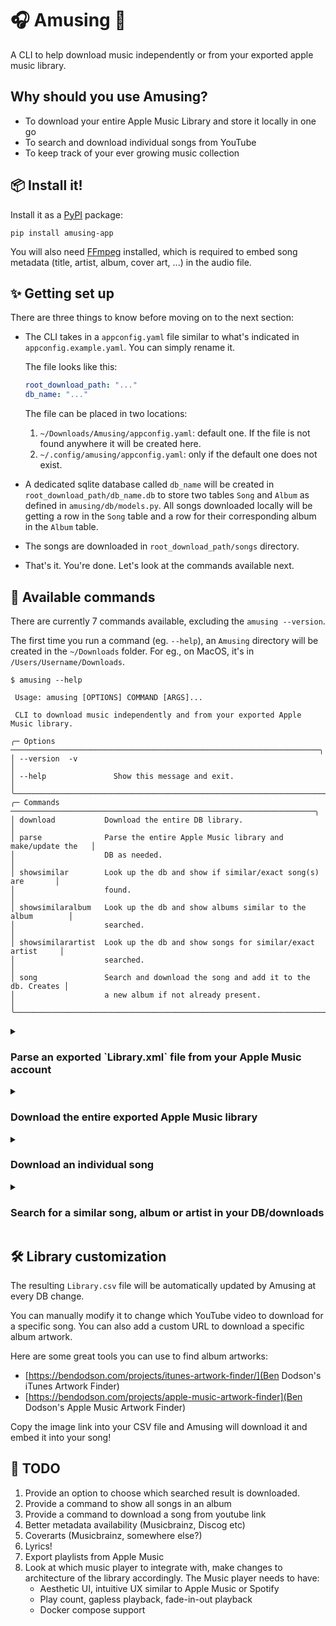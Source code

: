 <h1> 🎧 Amusing 🎸 </h1>

A CLI to help download music independently or from your exported apple music library.

## Why should you use <strong>Amusing</strong>?

- To download your entire Apple Music Library and store it locally in one go
- To search and download individual songs from YouTube
- To keep track of your ever growing music collection

## 📦 Install it!

Install it as a [PyPI](https://pypi.org/) package:

```
pip install amusing-app
```

You will also need [FFmpeg](https://ffmpeg.org/) installed, which is required to embed song metadata (title, artist, album, cover art, ...) in the audio file.

## ✨ Getting set up

There are three things to know before moving on to the next section:

- The CLI takes in a `appconfig.yaml` file similar to what's indicated in `appconfig.example.yaml`. You can simply rename it.

  The file looks like this:

  ```yaml
  root_download_path: "..."
  db_name: "..."
  ```

  The file can be placed in two locations:
  1. `~/Downloads/Amusing/appconfig.yaml`: default one. If the file is not found anywhere it will be created here.
  2. `~/.config/amusing/appconfig.yaml`: only if the default one does not exist.

- A dedicated sqlite database called `db_name` will be created in `root_download_path/db_name.db` to store two tables `Song` and `Album` as defined in `amusing/db/models.py`. All songs downloaded locally will be getting a row in the `Song` table and a row for their corresponding album in the `Album` table.
- The songs are downloaded in `root_download_path/songs` directory.
- That's it. You're done. Let's look at the commands available next.

## 💬 Available commands

There are currently 7 commands available, excluding the `amusing --version`.

The first time you run a command (eg. `--help`), an `Amusing` directory will be created in the `~/Downloads` folder.
For eg., on MacOS, it's in `/Users/Username/Downloads`.

```console
$ amusing --help

 Usage: amusing [OPTIONS] COMMAND [ARGS]...

 CLI to download music independently and from your exported Apple Music library.

╭─ Options ─────────────────────────────────────────────────────────────────────╮
│ --version  -v                                                                 │
│ --help               Show this message and exit.                              │
╰───────────────────────────────────────────────────────────────────────────────╯
╭─ Commands ────────────────────────────────────────────────────────────────────╮
│ download           Download the entire DB library.                            │
│ parse              Parse the entire Apple Music library and make/update the   │
│                    DB as needed.                                              │
│ showsimilar        Look up the db and show if similar/exact song(s) are       │
│                    found.                                                     │
│ showsimilaralbum   Look up the db and show albums similar to the album        │
│                    searched.                                                  │
│ showsimilarartist  Look up the db and show songs for similar/exact artist     │
│                    searched.                                                  │
│ song               Search and download the song and add it to the db. Creates │
│                    a new album if not already present.                        │
╰───────────────────────────────────────────────────────────────────────────────╯
```

<details>

<summary><h3>Parse an exported `Library.xml` file from your Apple Music account</h3></summary>

You can also use a previously parsed `Library.csv`, that already contains mappings with YouTube video IDs and possible URLs to download custom album artworks.

```console
$ amusing parse --help

 Usage: amusing parse [OPTIONS] LIBRARY_PATH

 Parse the entire Apple Music library and make/update the DB as needed.

╭─ Arguments ───────────────────────────────────────────────────────────────────╮
│ *    library_path      TEXT  The path to the 'Library.xml' or 'Library.csv'   │
│                              exported from Apple Music.                       │
│                              [default: None]                                  │
│                              [required]                                       │
╰───────────────────────────────────────────────────────────────────────────────╯
╭─ Options ─────────────────────────────────────────────────────────────────────╮
│ --help          Show this message and exit.                                   │
╰───────────────────────────────────────────────────────────────────────────────╯

# Example
$ amusing parse 'your/path/to/Library.xml'
```

</details>


<details>

<summary><h3>Download the entire exported Apple Music library</h3></summary>

You can also pass a `Library.xml` or `Library.csv` file to parse before downloading the songs.

```console
$ amusing download --help

 Usage: amusing download [OPTIONS] [LIBRARY_PATH]

 Download the entire DB library.
 If passed, parse the library and update the DB before download.

╭─ Arguments ───────────────────────────────────────────────────────────────────╮
│   library_path      [LIBRARY_PATH]  The path to the 'Library.xml' or          │
│                                     'Library.csv' exported from Apple Music.  │
╰───────────────────────────────────────────────────────────────────────────────╯
╭─ Options ─────────────────────────────────────────────────────────────────────╮
│ --help          Show this message and exit.                                   │
╰───────────────────────────────────────────────────────────────────────────────╯

# Example
$ amusing download 'your/path/to/Library.xml'

# Is equivalent to run
$ amusing parse 'your/path/to/Library.xml'
$ amusing download
```

</details>


<details>

<summary><h3>Download an individual song</h3></summary>

```console
$ amusing song --help

 Usage: amusing song [OPTIONS] NAME ARTIST ALBUM

 Search and download the song and add it to the db. Creates a new album if not
 already present.

╭─ Arguments ───────────────────────────────────────────────────────────────────╮
│ *    name        TEXT  Name of the song. [default: None] [required]           │
│ *    artist      TEXT  Aritst of the song. [default: None] [required]         │
│ *    album       TEXT  Album the song belongs to. [default: None] [required]  │
╰───────────────────────────────────────────────────────────────────────────────╯
╭─ Options ─────────────────────────────────────────────────────────────────────╮
│ --force    --no-force      Overwrite the song if present. [default: no-force] │
│ --help                     Show this message and exit.                        │
╰───────────────────────────────────────────────────────────────────────────────╯

# Example, the search keywords need not be exact of course:
$ amusing song "Run" "One Republic" "Human"
```

</details>


<details>

<summary><h3>Search for a similar song, album or artist in your DB/downloads</h3></summary>

```console
$ amusing showsimilar "Someday"

Song to look up:  someday
┏━━━━━━━━━━━━━━━━━━━━━━┳━━━━━━━━━━━━━━━┳━━━━━━━━━━━━━━━━━━━━━━━━━━━━━━━━━━━━━━┓
┃ Song                 ┃ Artist        ┃ Album                                ┃
┡━━━━━━━━━━━━━━━━━━━━━━╇━━━━━━━━━━━━━━━╇━━━━━━━━━━━━━━━━━━━━━━━━━━━━━━━━━━━━━━┩
│ Someday              │ OneRepublic   │ Human (Deluxe)                       │
│ Someday At Christmas │ Justin Bieber │ Under the Mistletoe (Deluxe Edition) │
└──────────────────────┴───────────────┴──────────────────────────────────────┘


$ amusing showsimilarartist "OneRepublic"

Artist to look up:  OneRepublic
┏━━━━━━━━━━━━━━━━━┳━━━━━━━━━━━━━┳━━━━━━━━━━━━━━━━━━━━━━━━━━━━━━━━━━━━━━━━━━━━━━━━━━━┓
┃ Song            ┃ Artist      ┃ Album                                             ┃
┡━━━━━━━━━━━━━━━━━╇━━━━━━━━━━━━━╇━━━━━━━━━━━━━━━━━━━━━━━━━━━━━━━━━━━━━━━━━━━━━━━━━━━┩
│ Run             │ OneRepublic │ Human (Deluxe)                                    │
│ Someday         │ OneRepublic │ Human (Deluxe)                                    │
│ No Vacancy      │ OneRepublic │ No Vacancy - Single                               │
│ RUNAWAY         │ OneRepublic │ RUNAWAY - Single                                  │
│ Sunshine        │ OneRepublic │ Sunshine - Single                                 │
│ I Ain't Worried │ OneRepublic │ Top Gun: Maverick (Music from the Motion Picture) │
│ West Coast      │ OneRepublic │ West Coast - Single                               │
└─────────────────┴─────────────┴───────────────────────────────────────────────────┘


$ amusing showsimilaralbum "Human"

Album to look up:  Human
┏━━━━━━━━━━━━━━━━┳━━━━━━━━━━━━━━━━━┓
┃ Album          ┃ Number of songs ┃
┡━━━━━━━━━━━━━━━━╇━━━━━━━━━━━━━━━━━┩
│ Human (Deluxe) │ 2               │
└────────────────┴─────────────────┘
```

</details>


## 🛠️ Library customization

The resulting `Library.csv` file will be automatically updated by Amusing at every DB change.

You can manually modify it to change which YouTube video to download for a specific song.
You can also add a custom URL to download a specific album artwork.

Here are some great tools you can use to find album artworks:
- [https://bendodson.com/projects/itunes-artwork-finder/](Ben Dodson's iTunes Artwork Finder)
- [https://bendodson.com/projects/apple-music-artwork-finder](Ben Dodson's Apple Music Artwork Finder)

Copy the image link into your CSV file and Amusing will download it and embed it into your song!


## 📝 TODO

1. Provide an option to choose which searched result is downloaded.
2. Provide a command to show all songs in an album
3. Provide a command to download a song from youtube link
4. Better metadata availability (Musicbrainz, Discog etc)
5. Coverarts (Musicbrainz, somewhere else?)
6. Lyrics!
7. Export playlists from Apple Music
8. Look at which music player to integrate with, make changes to architecture of the library accordingly. The Music player needs to have:
   - Aesthetic UI, intuitive UX similar to Apple Music or Spotify
   - Play count, gapless playback, fade-in-out playback
   - Docker compose support

